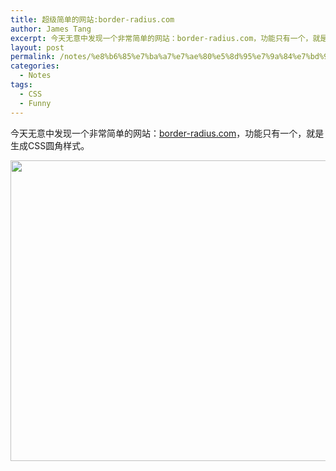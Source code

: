 ```yaml
---
title: 超级简单的网站:border-radius.com
author: James Tang
excerpt: 今天无意中发现一个非常简单的网站：border-radius.com，功能只有一个，就是生成CSS圆角样式。
layout: post
permalink: /notes/%e8%b6%85%e7%ba%a7%e7%ae%80%e5%8d%95%e7%9a%84%e7%bd%91%e7%ab%99border-radius-com/
categories:
  - Notes
tags:
  - CSS
  - Funny
---
```

今天无意中发现一个非常简单的网站：[border-radius.com][1]，功能只有一个，就是生成CSS圆角样式。

<a href="http://border-radius.com/" target="_blank"><img class="alignnone size-full wp-image-57" title="border-radius" src="http://tangobean.com/wp-content/uploads/2010/08/border-radius-e1281584825114.png" alt="" width="600" height="481" /></a>

 [1]: http://border-radius.com